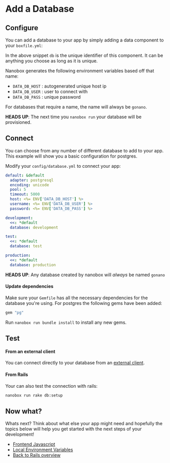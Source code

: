 # Add a Database

## Configure
You can add a database to your app by simply adding a data component to your `boxfile.yml`:

<div class="meta" data-class="snippet" data-optional-components="postgres,mysql,mongo" ></div>

In the above snippet `db` is the unique identifier of this component. It can be anything you choose as long as it is unique.

Nanobox generates the following environment variables based off that name:

* `DATA_DB_HOST` : autogenerated unique host ip
* `DATA_DB_USER` : user to connect with
* `DATA_DB_PASS` : unique password

For databases that require a name, the name will always be `gonano`.

**HEADS UP**: The next time you `nanobox run` your database will be provisioned.

## Connect
You can choose from any number of different database to add to your app. This example will show you a basic configuration for postgres.

Modify your `config/database.yml` to connect your app:

<div class="meta" data-class="configFile" data-run="config/database.yml"></div>

```yaml
default: &default
  adapter: postgresql
  encoding: unicode
  pool: 5
  timeout: 5000
  host: <%= ENV['DATA_DB_HOST'] %>
  username: <%= ENV['DATA_DB_USER'] %>
  password: <%= ENV['DATA_DB_PASS'] %>

development:
  <<: *default
  database: development

test:
  <<: *default
  database: test

production:
  <<: *default
  database: production
```

**HEADS UP**: Any database created by nanobox will *always* be named `gonano`

#### Update dependencies
Make sure your `Gemfile` has all the necessary dependencies for the database you're using. For postgres the following gems have been added:

```ruby
gem "pg"
```

Run `nanobox run bundle install` to install any new gems.

## Test

#### From an external client
You can connect directly to your database from an <a href="https://docs.nanobox.io/data-management/managing-local-data/" target="\_blank">external client</a>.

#### From Rails
Your can also test the connection with rails:

```bash
nanobox run rake db:setup
```

## Now what?
Whats next? Think about what else your app might need and hopefully the topics below will help you get started with the next steps of your development!

* [Frontend Javascript](/ruby/rails/frontend-javascript)
* [Local Environment Variables](/ruby/rails/local-evars)
* [Back to Rails overview](/ruby/rails)

